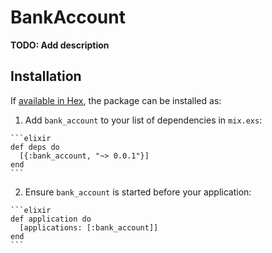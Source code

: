 # BankAccount

**TODO: Add description**

## Installation

If [available in Hex](https://hex.pm/docs/publish), the package can be installed as:

  1. Add `bank_account` to your list of dependencies in `mix.exs`:

    ```elixir
    def deps do
      [{:bank_account, "~> 0.0.1"}]
    end
    ```

  2. Ensure `bank_account` is started before your application:

    ```elixir
    def application do
      [applications: [:bank_account]]
    end
    ```

